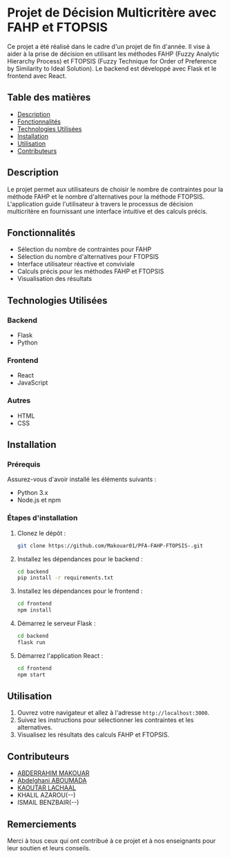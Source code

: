 # Projet de Décision Multicritère avec FAHP et FTOPSIS

Ce projet a été réalisé dans le cadre d'un projet de fin d'année. Il vise à aider à la prise de décision en utilisant les méthodes FAHP (Fuzzy Analytic Hierarchy Process) et FTOPSIS (Fuzzy Technique for Order of Preference by Similarity to Ideal Solution). Le backend est développé avec Flask et le frontend avec React.

## Table des matières

- [Description](#description)
- [Fonctionnalités](#fonctionnalités)
- [Technologies Utilisées](#technologies-utilisées)
- [Installation](#installation)
- [Utilisation](#utilisation)
- [Contributeurs](#contributeurs)

## Description

Le projet permet aux utilisateurs de choisir le nombre de contraintes pour la méthode FAHP et le nombre d'alternatives pour la méthode FTOPSIS. L'application guide l'utilisateur à travers le processus de décision multicritère en fournissant une interface intuitive et des calculs précis.

## Fonctionnalités

- Sélection du nombre de contraintes pour FAHP
- Sélection du nombre d'alternatives pour FTOPSIS
- Interface utilisateur réactive et conviviale
- Calculs précis pour les méthodes FAHP et FTOPSIS
- Visualisation des résultats

## Technologies Utilisées

### Backend
- Flask
- Python

### Frontend
- React
- JavaScript

### Autres
- HTML
- CSS

## Installation

### Prérequis

Assurez-vous d'avoir installé les éléments suivants :
- Python 3.x
- Node.js et npm

### Étapes d'installation

1. Clonez le dépôt :
    ```sh
    git clone https://github.com/Makouar01/PFA-FAHP-FTOPSIS-.git
    
    ```

2. Installez les dépendances pour le backend :
    ```sh
    cd backend
    pip install -r requirements.txt
    ```

3. Installez les dépendances pour le frontend :
    ```sh
    cd frontend
    npm install
    ```

4. Démarrez le serveur Flask :
    ```sh
    cd backend
    flask run
    ```

5. Démarrez l'application React :
    ```sh
    cd frontend
    npm start
    ```

## Utilisation

1. Ouvrez votre navigateur et allez à l'adresse `http://localhost:3000`.
2. Suivez les instructions pour sélectionner les contraintes et les alternatives.
3. Visualisez les résultats des calculs FAHP et FTOPSIS.

## Contributeurs

- [ABDERRAHIM MAKOUAR](https://github.com/Makouar01)
- [Abdelghani ABOUMADA ](--)
- [KAOUTAR LACHAAL](--)
- KHALIL AZAROU(--)
- ISMAIL BENZBAIR(--)
## Remerciements

Merci à tous ceux qui ont contribué à ce projet et à nos enseignants pour leur soutien et leurs conseils.

